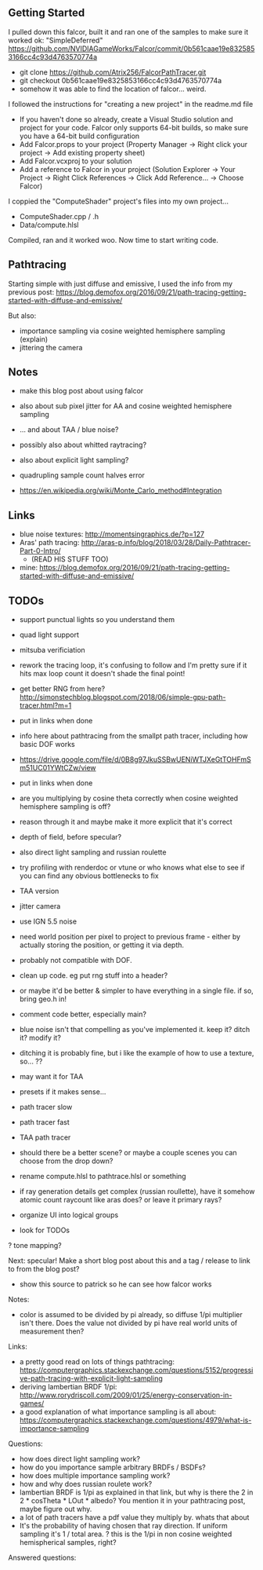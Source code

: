 ## Getting Started

I pulled down this falcor, built it and ran one of the samples to make sure it worked ok: "SimpleDeferred"
https://github.com/NVIDIAGameWorks/Falcor/commit/0b561caae19e8325853166cc4c93d4763570774a
* git clone https://github.com/Atrix256/FalcorPathTracer.git
* git checkout 0b561caae19e8325853166cc4c93d4763570774a
* somehow it was able to find the location of falcor... weird.

I followed the instructions for "creating a new project" in the readme.md file
* If you haven't done so already, create a Visual Studio solution and project for your code. Falcor only supports 64-bit builds, so make sure you have a 64-bit build configuration
* Add Falcor.props to your project (Property Manager -> Right click your project -> Add existing property sheet)
* Add Falcor.vcxproj to your solution
* Add a reference to Falcor in your project (Solution Explorer -> Your Project -> Right Click References -> Click Add Reference... -> Choose Falcor)

I coppied the "ComputeShader" project's files into my own project...
* ComputeShader.cpp / .h
* Data/compute.hlsl

Compiled, ran and it worked woo.  Now time to start writing code.

## Pathtracing

Starting simple with just diffuse and emissive, I used the info from my previous post:
https://blog.demofox.org/2016/09/21/path-tracing-getting-started-with-diffuse-and-emissive/

But also:
* importance sampling via cosine weighted hemisphere sampling (explain)
* jittering the camera




## Notes

* make this blog post about using falcor
* also about sub pixel jitter for AA and cosine weighted hemisphere sampling
* ... and about TAA / blue noise?
* possibly also about whitted raytracing?
* also about explicit light sampling?

* quadrupling sample count halves error
 * https://en.wikipedia.org/wiki/Monte_Carlo_method#Integration

## Links

* blue noise textures: http://momentsingraphics.de/?p=127
* Aras' path tracing: http://aras-p.info/blog/2018/03/28/Daily-Pathtracer-Part-0-Intro/
  * (READ HIS STUFF TOO)
* mine: https://blog.demofox.org/2016/09/21/path-tracing-getting-started-with-diffuse-and-emissive/

## TODOs

* support punctual lights so you understand them

* quad light support

* mitsuba verificiation

* rework the tracing loop, it's confusing to follow and I'm pretty sure if it hits max loop count it doesn't shade the final point!

* get better RNG from here? http://simonstechblog.blogspot.com/2018/06/simple-gpu-path-tracer.html?m=1
 * put in links when done

* info here about pathtracing from the smallpt path tracer, including how basic DOF works
 * https://drive.google.com/file/d/0B8g97JkuSSBwUENiWTJXeGtTOHFmSm51UC01YWtCZw/view
 * put in links when done

* are you multiplying by cosine theta correctly when cosine weighted hemisphere sampling is off?
 * reason through it and maybe make it more explicit that it's correct

* depth of field, before specular?
 * also direct light sampling and russian roulette

* try profiling with renderdoc or vtune or who knows what else to see if you can find any obvious bottlenecks to fix

* TAA version
 * jitter camera
 * use IGN 5.5 noise
 * need world position per pixel to project to previous frame - either by actually storing the position, or getting it via depth.
 * probably not compatible with DOF.

* clean up code. eg put rng stuff into a header?
 * or maybe it'd be better & simpler to have everything in a single file. if so, bring geo.h in!

* comment code better, especially main?

* blue noise isn't that compelling as you've implemented it. keep it? ditch it? modify it?
 * ditching it is probably fine, but i like the example of how to use a texture, so... ??
 * may want it for TAA

* presets if it makes sense...
 * path tracer slow
 * path tracer fast
 * TAA path tracer

* should there be a better scene? or maybe a couple scenes you can choose from the drop down?

* rename compute.hlsl to pathtrace.hlsl or something

* if ray generation details get complex (russian roullette), have it somehow atomic count raycount like aras does? or leave it primary rays?

* organize UI into logical groups

* look for TODOs

? tone mapping?

Next: specular!  Make a short blog post about this and a tag / release to link to from the blog post?
* show this source to patrick so he can see how falcor works

Notes:
* color is assumed to be divided by pi already, so diffuse 1/pi multiplier isn't there. Does the value not divided by pi have real world units of measurement then?

Links:
* a pretty good read on lots of things pathtracing: https://computergraphics.stackexchange.com/questions/5152/progressive-path-tracing-with-explicit-light-sampling
* deriving lambertian BRDF 1/pi: http://www.rorydriscoll.com/2009/01/25/energy-conservation-in-games/
* a good explanation of what importance sampling is all about: https://computergraphics.stackexchange.com/questions/4979/what-is-importance-sampling

Questions:
* how does direct light sampling work?
* how do you importance sample arbitrary BRDFs / BSDFs?
* how does multiple importance sampling work?
* how and why does russian roulete work?
* lambertian BRDF is 1/pi as explained in that link, but why is there the 2 in 2 * cosTheta * LOut * albedo? You mention it in your pathtracing post, maybe figure out why.
* a lot of path tracers have a pdf value they multiply by. whats that about
 * It's the probability of having chosen that ray direction. If uniform sampling it's 1 / total area.
 ? this is the 1/pi in non cosine weighted hemispherical samples, right?

Answered questions:
